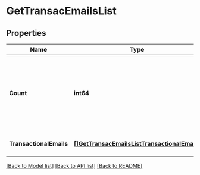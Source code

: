 # GetTransacEmailsList

## Properties
Name | Type | Description | Notes
------------ | ------------- | ------------- | -------------
**Count** | **int64** | Total number of transactional emails available on your account according to the passed filter | [optional] [default to null]
**TransactionalEmails** | [**[]GetTransacEmailsListTransactionalEmails**](getTransacEmailsListTransactionalEmails.md) |  | [optional] [default to null]

[[Back to Model list]](../README.md#documentation-for-models) [[Back to API list]](../README.md#documentation-for-api-endpoints) [[Back to README]](../README.md)



